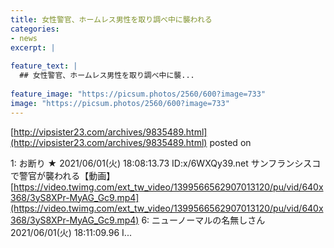 ```yaml
---
title: 女性警官、ホームレス男性を取り調べ中に襲われる
categories:
- news
excerpt: |
  
feature_text: |
  ## 女性警官、ホームレス男性を取り調べ中に襲...
  
feature_image: "https://picsum.photos/2560/600?image=733"
image: "https://picsum.photos/2560/600?image=733"
---
```


[http://vipsister23.com/archives/9835489.html](http://vipsister23.com/archives/9835489.html)
posted on 

<!--more-->

1: お断り ★ 2021/06/01(火) 18:08:13.73 ID:x/6WXQy39.net サンフランシスコで警官が襲われる【動画】 [https://video.twimg.com/ext_tw_video/1399566562907013120/pu/vid/640x368/3yS8XPr-MyAG_Gc9.mp4](https://video.twimg.com/ext_tw_video/1399566562907013120/pu/vid/640x368/3yS8XPr-MyAG_Gc9.mp4) 6: ニューノーマルの名無しさん 2021/06/01(火) 18:11:09.96 I...

